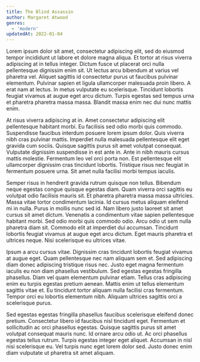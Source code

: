```yaml
---
title: The Blind Assassin
author: Margaret Atwood
genres:
  - 'modern'
updatedAt: 2022-01-04
---
```


Lorem ipsum dolor sit amet, consectetur adipiscing elit, sed do eiusmod tempor incididunt ut labore et dolore magna aliqua. Et tortor at risus viverra adipiscing at in tellus integer. Dictum fusce ut placerat orci nulla pellentesque dignissim enim sit. Ut lectus arcu bibendum at varius vel pharetra vel. Aliquet sagittis id consectetur purus ut faucibus pulvinar elementum. Pulvinar sapien et ligula ullamcorper malesuada proin libero. A erat nam at lectus. In metus vulputate eu scelerisque. Tincidunt lobortis feugiat vivamus at augue eget arcu dictum. Turpis egestas sed tempus urna et pharetra pharetra massa massa. Blandit massa enim nec dui nunc mattis enim.

At risus viverra adipiscing at in. Amet consectetur adipiscing elit pellentesque habitant morbi. Eu facilisis sed odio morbi quis commodo. Suspendisse faucibus interdum posuere lorem ipsum dolor. Quis viverra nibh cras pulvinar mattis. Imperdiet nulla malesuada pellentesque elit eget gravida cum sociis. Quisque sagittis purus sit amet volutpat consequat. Vulputate dignissim suspendisse in est ante in. Ante in nibh mauris cursus mattis molestie. Fermentum leo vel orci porta non. Est pellentesque elit ullamcorper dignissim cras tincidunt lobortis. Tristique risus nec feugiat in fermentum posuere urna. Sit amet nulla facilisi morbi tempus iaculis.

Semper risus in hendrerit gravida rutrum quisque non tellus. Bibendum neque egestas congue quisque egestas diam. Quam viverra orci sagittis eu volutpat odio facilisis mauris sit. Et pharetra pharetra massa massa ultricies. Massa vitae tortor condimentum lacinia. Id cursus metus aliquam eleifend mi in nulla. Purus in mollis nunc sed id. Nam libero justo laoreet sit amet cursus sit amet dictum. Venenatis a condimentum vitae sapien pellentesque habitant morbi. Sed odio morbi quis commodo odio. Arcu odio ut sem nulla pharetra diam sit. Commodo elit at imperdiet dui accumsan. Tincidunt lobortis feugiat vivamus at augue eget arcu dictum. Eget mauris pharetra et ultrices neque. Nisi scelerisque eu ultrices vitae.

Ipsum a arcu cursus vitae. Dignissim cras tincidunt lobortis feugiat vivamus at augue eget. Quam pellentesque nec nam aliquam sem et. Sed adipiscing diam donec adipiscing tristique risus nec. Justo eget magna fermentum iaculis eu non diam phasellus vestibulum. Sed egestas egestas fringilla phasellus. Diam vel quam elementum pulvinar etiam. Tellus cras adipiscing enim eu turpis egestas pretium aenean. Mattis enim ut tellus elementum sagittis vitae et. Eu tincidunt tortor aliquam nulla facilisi cras fermentum. Tempor orci eu lobortis elementum nibh. Aliquam ultrices sagittis orci a scelerisque purus.

Sed egestas egestas fringilla phasellus faucibus scelerisque eleifend donec pretium. Consectetur libero id faucibus nisl tincidunt eget. Fermentum et sollicitudin ac orci phasellus egestas. Quisque sagittis purus sit amet volutpat consequat mauris nunc. Id ornare arcu odio ut. Ac orci phasellus egestas tellus rutrum. Turpis egestas integer eget aliquet. Accumsan in nisl nisi scelerisque eu. Vel turpis nunc eget lorem dolor sed. Justo donec enim diam vulputate ut pharetra sit amet aliquam.
